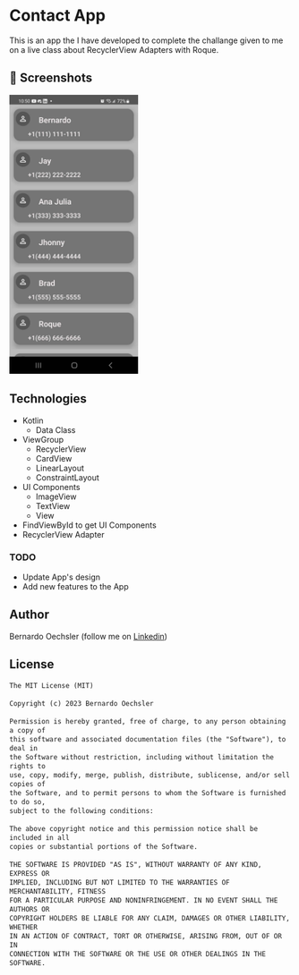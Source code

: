 # Contact App
This is an app the I have developed to complete the challange given to me on a live class about RecyclerView Adapters with Roque.

## :camera_flash: Screenshots
<!-- You can add more screenshots here if you like -->
<img src="ContactApp.jpg" width="230">&emsp;

## Technologies
* Kotlin
  - Data Class
* ViewGroup
    * RecyclerView
    * CardView
    * LinearLayout
    * ConstraintLayout
* UI Components
  - ImageView
  - TextView
  - View
* FindViewById to get UI Components
* RecyclerView Adapter


### TODO
- Update App's design
- Add new features to the App

## Author
Bernardo Oechsler (follow me on [Linkedin](https://www.linkedin.com/in/bernardo-oechsler-b84995194))

## License
```
The MIT License (MIT)

Copyright (c) 2023 Bernardo Oechsler

Permission is hereby granted, free of charge, to any person obtaining a copy of
this software and associated documentation files (the "Software"), to deal in
the Software without restriction, including without limitation the rights to
use, copy, modify, merge, publish, distribute, sublicense, and/or sell copies of
the Software, and to permit persons to whom the Software is furnished to do so,
subject to the following conditions:

The above copyright notice and this permission notice shall be included in all
copies or substantial portions of the Software.

THE SOFTWARE IS PROVIDED "AS IS", WITHOUT WARRANTY OF ANY KIND, EXPRESS OR
IMPLIED, INCLUDING BUT NOT LIMITED TO THE WARRANTIES OF MERCHANTABILITY, FITNESS
FOR A PARTICULAR PURPOSE AND NONINFRINGEMENT. IN NO EVENT SHALL THE AUTHORS OR
COPYRIGHT HOLDERS BE LIABLE FOR ANY CLAIM, DAMAGES OR OTHER LIABILITY, WHETHER
IN AN ACTION OF CONTRACT, TORT OR OTHERWISE, ARISING FROM, OUT OF OR IN
CONNECTION WITH THE SOFTWARE OR THE USE OR OTHER DEALINGS IN THE SOFTWARE.
